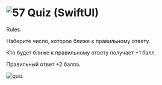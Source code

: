 # ![57](https://user-images.githubusercontent.com/76879150/171426167-8cd315b6-8154-429e-b8a9-2c5609bfbe4e.png)    Quiz (SwiftUI)



Rules:

Наберите число, которое ближе к правильному ответу. 

Кто будет ближе к правильному ответу получает +1 балл. 

Правильный ответ +2 балла.

![quiz](https://user-images.githubusercontent.com/76879150/171424728-0a7402a0-6761-4d74-98ff-9282a57d527b.png)
